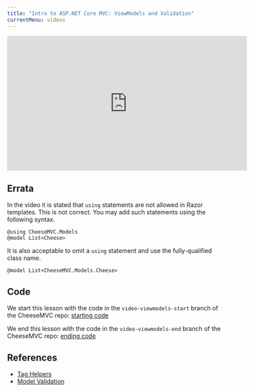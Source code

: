 ```yaml
---
title: "Intro to ASP.NET Core MVC: ViewModels and Validation"
currentMenu: videos
---
```


<div class="youtube-wrapper"><iframe width="560" height="315" src="https://www.youtube.com/embed/kLLBDsPUoyY" frameborder="0" allowfullscreen></iframe></div>

## Errata

In the video it is stated that `using` statements are not allowed in Razor templates. This is not correct. You may add such statements using the following syntax.

```nohighlight
@using CheeseMVC.Models
@model List<Cheese>
```

It is also acceptable to omit a `using` statement and use the fully-qualified class name.

```nohighlight
@model List<CheeseMVC.Models.Cheese>
```

## Code

We start this lesson with the code in the `video-viewmodels-start` branch of the CheeseMVC repo: [starting code](https://github.com/LaunchCodeEducation/CheeseMVC/tree/video-viewmodels-start)

We end this lesson with the code in the `video-viewmodels-end` branch of the CheeseMVC repo: [ending code](https://github.com/LaunchCodeEducation/CheeseMVC/tree/video-viewmodels-end)

## References

* [Tag Helpers](https://docs.microsoft.com/en-us/aspnet/core/mvc/views/working-with-forms)
* [Model Validation](https://docs.microsoft.com/en-us/aspnet/core/mvc/models/validation)
